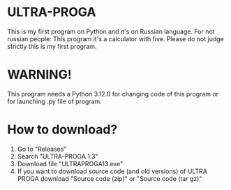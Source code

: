 # ULTRA-PROGA
This is my first program on Python and it's on Russian language. For not russian people: This program it's a calculator with five. Please do not judge strictly this is my first program. 
# WARNING!
This program needs a Python 3.12.0 for changing code of this program or for launching .py file of program.
# How to download?
1. Go to "Releases"
2. Search "ULTRA-PROGA 1.3"
3. Download file "ULTRAPROGA13.exe"
4. If you want to download source code (and old versions) of ULTRA PROGA download "Source code (zip)" or "Source code (tar gz)"
